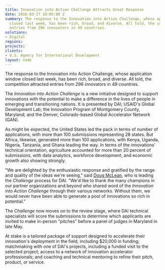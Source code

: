 ```yaml
---
title: Innovation into Action Challenge Attracts Great Response
date: 2016-03-17 18:05:00 Z
summary: The response to the Innovation into Action Challenge, whose application window
  closed last week, has been rich, broad, and diverse. All told, the competition attracted
  entries from 296 innovators in 49 countries.
solutions:
- Digital
regions: 
projects: 
clients:
- U.S. Agency for International Development
layout: node
---
```


The response to the Innovation into Action Challenge, whose application window closed last week, has been rich, broad, and diverse. All told, the competition attracted entries from 296 innovators in 49 countries.

The _Innovation into Action Challenge_ is a new initiative designed to support innovations with the potential to make a difference in the lives of people in emerging and transitioning nations. It is presented by DAI; USAID's Global Development Lab; the Innovation Program of Montgomery County, Maryland; and the Denver, Colorado-based Global Accelerator Network (GAN).

As might be expected, the United States led the pack in terms of number of applications, with more than 100 submissions representing 28 states. But Africa, likewise, generated more than 100 applications, with Kenya, Uganda, Nigeria, Tanzania, and Ghana leading the way. In terms of the innovations' technical orientation, agriculture accounted for more than 20 percent of submissions, with data analytics, workforce development, and economic growth also showing strongly.

"We are delighted by the enthusiastic response and gratified by the range and quality of the ideas we're seeing," said [Doug McLean][2], who is leading the _Challenge_ process for DAI. "We'd like to thank the many champions in our partner organizations and beyond who shared word of the _Innovation into Action Challenge_ through their various networks. Without them, we would never have been able to generate a pool of innovations so rich in potential."

The _Challenge_ now moves on to the review stage, where DAI technical specialists will score the submissions to determine which applicants are invited to make in-person "pitches" before a panel of judges in Maryland in late May.

At stake is a tailored package of support designed to accelerate their innovation's deployment in the field, including $20,000 in funding; matchmaking with one of DAI's projects, including a funded visit to the selected project; access to a network of innovation accelerator professionals; and coaching and technical mentoring to refine their pitch, product, or service.

[2]: /who-we-are/our-team/doug-mclean

